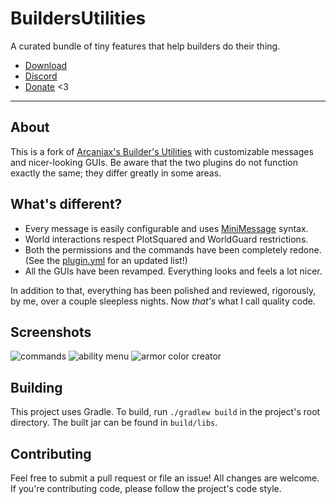 # BuildersUtilities
A curated bundle of tiny features that help builders do their thing.

* [Download](https://modrinth.com/plugin/buildersutilities)
* [Discord](https://thbn.me/discord)
* [Donate](https://github.com/sponsors/TehBrian) <3

[arcaniax-bu]: https://www.spigotmc.org/resources/builders-utilities.42361/

---

## About
This is a fork of [Arcaniax's Builder's Utilities][arcaniax-bu] with
customizable messages and nicer-looking GUIs. Be aware that the two plugins do
not function exactly the same; they differ greatly in some areas.

## What's different?

- Every message is easily configurable and uses [MiniMessage][MiniMessage] syntax.
- World interactions respect PlotSquared and WorldGuard restrictions.
- Both the permissions and the commands have been completely redone. (See the
  [plugin.yml][plugin.yml] for an updated list!)
- All the GUIs have been revamped. Everything looks and feels a lot nicer.

In addition to that, everything has been polished and reviewed, rigorously, by
me, over a couple sleepless nights. Now *that's* what I call quality code.

[MiniMessage]: https://docs.adventure.kyori.net/minimessage/

[plugin.yml]: https://github.com/TehBrian/BuildersUtilities/blob/main/src/main/resources/plugin.yml

## Screenshots
![commands](assets/commands.png)
![ability menu](assets/ability-menu.gif)
![armor color creator](assets/armor-color-creator.gif)

## Building
This project uses Gradle. To build, run `./gradlew build` in the project's root
directory. The built jar can be found in `build/libs`.

## Contributing
Feel free to submit a pull request or file an issue! All changes are welcome. If
you're contributing code, please follow the project's code style.
